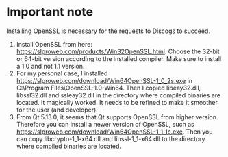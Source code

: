 # Important note
Installing OpenSSL is necessary for the requests to Discogs to succeed.
1. Install OpenSSL from here: https://slproweb.com/products/Win32OpenSSL.html.
Choose the 32-bit or 64-bit version according to the installed compiler.
Make sure to install a 1.0 and not 1.1 version.
2. For my personal case, I installed https://slproweb.com/download/Win64OpenSSL-1_0_2s.exe in C:\Program Files\OpenSSL-1.0-Win64.
Then I copied libeay32.dll, libssl32.dll and ssleay32.dll in the directory where compiled binaries are located.
It magically worked.
It needs to be refined to make it smoother for the user (and developer).
3. From Qt 5.13.0, it seems that Qt supports OpenSSL from higher version. Therefore you can install a newer version of OpenSSL, such as https://slproweb.com/download/Win64OpenSSL-1_1_1c.exe. Then you can copy libcrypto-1_1-x64.dll and libssl-1_1-x64.dll to the directory where compiled binaries are located.
